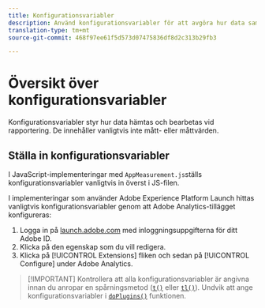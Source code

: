 ```yaml
---
title: Konfigurationsvariabler
description: Använd konfigurationsvariabler för att avgöra hur data samlas in.
translation-type: tm+mt
source-git-commit: 468f97ee61f5d573d07475836df8d2c313b29fb3

---
```



# Översikt över konfigurationsvariabler

Konfigurationsvariabler styr hur data hämtas och bearbetas vid rapportering. De innehåller vanligtvis inte mått- eller måttvärden.

## Ställa in konfigurationsvariabler

I JavaScript-implementeringar med `AppMeasurement.js`ställs konfigurationsvariabler vanligtvis in överst i JS-filen.

I implementeringar som använder Adobe Experience Platform Launch hittas vanligtvis konfigurationsvariabler genom att Adobe Analytics-tillägget konfigureras:

1. Logga in på [launch.adobe.com](https://launch.adobe.com) med inloggningsuppgifterna för ditt Adobe ID.
2. Klicka på den egenskap som du vill redigera.
3. Klicka på [!UICONTROL Extensions] fliken och sedan på [!UICONTROL Configure] under Adobe Analytics.

> [!IMPORTANT] Kontrollera att alla konfigurationsvariabler är angivna innan du anropar en spårningsmetod ([`t()`](../functions/t-method.md) eller [`tl()`](../functions/tl-method.md)). Undvik att ange konfigurationsvariabler i [`doPlugins()`](../functions/doplugins.md) funktionen.
